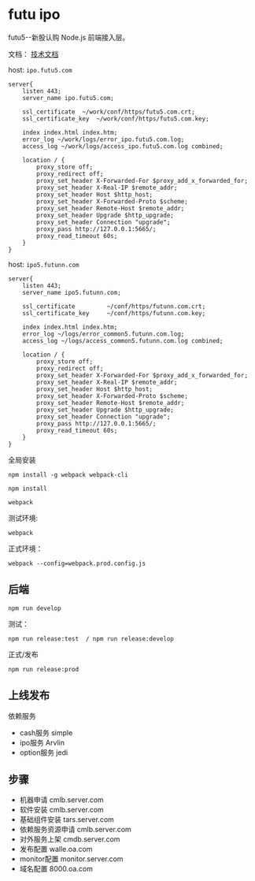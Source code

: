 # futu ipo
futu5--新股认购 Node.js 前端接入层。

文档： [技术文档](./doc/ipo.md)

host: `ipo.futu5.com`

```
server{
    listen 443;
    server_name ipo.futu5.com;

    ssl_certificate  ~/work/conf/https/futu5.com.crt;
    ssl_certificate_key  ~/work/conf/https/futu5.com.key;

    index index.html index.htm;
    error_log ~/work/logs/error_ipo.futu5.com.log;
    access_log ~/work/logs/access_ipo.futu5.com.log combined;

    location / {
        proxy_store off;
        proxy_redirect off;
        proxy_set_header X-Forwarded-For $proxy_add_x_forwarded_for;
        proxy_set_header X-Real-IP $remote_addr;
        proxy_set_header Host $http_host;
        proxy_set_header X-Forwarded-Proto $scheme;
        proxy_set_header Remote-Host $remote_addr;
        proxy_set_header Upgrade $http_upgrade;
        proxy_set_header Connection "upgrade";
        proxy_pass http://127.0.0.1:5665/;
        proxy_read_timeout 60s;
    }
}
```

host: `ipo5.futunn.com`

```
server{
    listen 443;
    server_name ipo5.futunn.com;

    ssl_certificate         ~/conf/https/futunn.com.crt;
    ssl_certificate_key     ~/conf/https/futunn.com.key;

    index index.html index.htm;
    error_log ~/logs/error_common5.futunn.com.log;
    access_log ~/logs/access_common5.futunn.com.log combined;

    location / {
        proxy_store off;
        proxy_redirect off;
        proxy_set_header X-Forwarded-For $proxy_add_x_forwarded_for;
        proxy_set_header X-Real-IP $remote_addr;
        proxy_set_header Host $http_host;
        proxy_set_header X-Forwarded-Proto $scheme;
        proxy_set_header Remote-Host $remote_addr;
        proxy_set_header Upgrade $http_upgrade;
        proxy_set_header Connection "upgrade";
        proxy_pass http://127.0.0.1:5665/;
        proxy_read_timeout 60s;
    }
}
```

全局安装
```
npm install -g webpack webpack-cli
```

```
npm install
```

```
webpack
```

测试环境:

```
webpack
```

正式环境：

```
webpack --config=webpack.prod.config.js
```

## 后端
```
npm run develop
```

测试：

```
npm run release:test  / npm run release:develop
```

正式/发布

```
npm run release:prod
```

## 上线发布

依赖服务

- cash服务  simple
- ipo服务  Arvlin
- option服务  jedi

## 步骤
- 机器申请  cmlb.server.com
- 软件安装  cmlb.server.com
- 基础组件安装 tars.server.com
- 依赖服务资源申请  cmlb.server.com
- 对外服务上架   cmdb.server.com
- 发布配置     walle.oa.com
- monitor配置  monitor.server.com
- 域名配置     8000.oa.com
